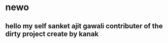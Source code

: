 # newo


<h2>hello my self sanket ajit gawali contributer of the dirty project create by kanak </h2>
